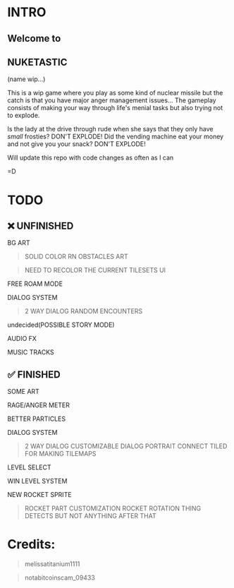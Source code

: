# INTRO
## Welcome to
## NUKETASTIC
(name wip...)

This is a wip game where you play as some kind of nuclear missile but the catch is that you have major anger management issues...
The gameplay consists of making your way through life's menial tasks but also trying not to explode.


Is the lady at the drive through rude when she says that they only have *small* frosties? DON'T EXPLODE!
Did the vending machine eat your money and not give you your snack? DON'T EXPLODE!

Will update this repo with code changes as often as I can

=D


# TODO

## ❌ UNFINISHED
BG ART

> SOLID COLOR RN
OBSTACLES ART

> NEED TO RECOLOR THE CURRENT TILESETS
UI

FREE ROAM MODE 

DIALOG SYSTEM

> 2 WAY DIALOG
RANDOM ENCOUNTERS

undecided(POSSIBLE STORY MODE)

AUDIO FX

MUSIC TRACKS


## ✅ FINISHED

SOME ART

RAGE/ANGER METER

BETTER PARTICLES

DIALOG SYSTEM

> 2 WAY DIALOG
> CUSTOMIZABLE DIALOG PORTRAIT
CONNECT TILED FOR MAKING TILEMAPS

LEVEL SELECT

WIN LEVEL SYSTEM

NEW ROCKET SPRITE

> ROCKET PART CUSTOMIZATION
> ROCKET ROTATION THING
> DETECTS BUT NOT ANYTHING AFTER THAT
    

# Credits:

> melissatitanium1111

> notabitcoinscam_09433
